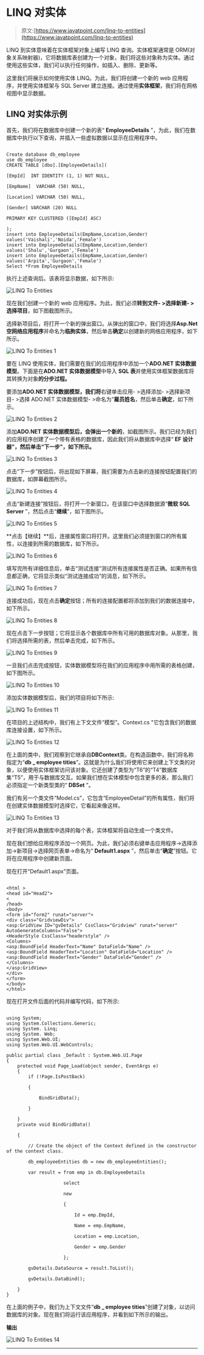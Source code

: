 # LINQ 对实体

> 原文:[https://www.javatpoint.com/linq-to-entities](https://www.javatpoint.com/linq-to-entities)

LINQ 到实体意味着在实体框架对象上编写 LINQ 查询。实体框架通常是 ORM(对象关系映射器)，它将数据库表创建为一个对象，我们将这些对象称为实体。通过使用这些实体，我们可以执行任何操作，如插入、删除、更新等。

这里我们将展示如何使用实体 LINQ。为此，我们将创建一个新的 web 应用程序，并使用实体框架与 SQL Server 建立连接。通过使用**实体框架**，我们将在网格视图中显示数据。

## LINQ 对实体示例

首先，我们将在数据库中创建一个新的表“ **EmployeeDetails** ”，为此，我们在数据库中执行以下查询，并插入一些虚拟数据以显示在应用程序中。

```

Create database db_employee
use db_employee
CREATE TABLE [dbo].[EmployeeDetails](

[EmpId]  INT IDENTITY (1, 1) NOT NULL,

[EmpName]  VARCHAR (50) NULL,

[Location] VARCHAR (50) NULL,

[Gender] VARCHAR (20) NULL

PRIMARY KEY CLUSTERED ([EmpId] ASC)

);
insert into EmployeeDetails(EmpName,Location,Gender) values('Vaishali','Noida','Female')
insert into EmployeeDetails(EmpName,Location,Gender) values('Shalu','Gurgaon','Female')
insert into EmployeeDetails(EmpName,Location,Gender) values('Arpita','Gurgaon','Female')
Select *From EmployeeDetails

```

执行上述查询后。该表将显示数据，如下所示:

![LINQ To Entities](img/e92fc4d948020e1b374001833dcb528f.png)

现在我们创建一个新的 web 应用程序。为此，我们必须**转到文件- >选择新建- >选择项目**，如下图截图所示。

选择新项目后，将打开一个新的弹出窗口。从弹出的窗口中，我们将选择**Asp.Net 空网络应用程序**并命名为**临朐实体**，然后单击**确定**以创建新的网络应用程序，如下所示。

![LINQ To Entities 1](img/2ffb465827784620e5b9cb13d6bfeeb8.png)

要在 LINQ 使用实体，我们需要在我们的应用程序中添加一个**ADO.NET 实体数据模型**。下面是在**ADO.NET 实体数据模型**中导入 **SQL 表**并使用实体框架数据库将其转换为对象**的分步过程。**

要添加**ADO.NET 实体数据模型，我们将**右键单击应用- >选择添加- >选择新项目- >选择 ADO.NET 实体数据模型- >命名为“**雇员姓名**，然后单击**确定**，如下所示。

![LINQ To Entities 2](img/e0c18c511c748895d7dd2c9d04e106a6.png)

添加**ADO.NET 实体数据模型后，会弹出一个新的**，如截图所示。我们已经为我们的应用程序创建了一个带有表格的数据库，因此我们将从数据库中选择“ **EF 设计器”，然后单击“下一步”，如下所示。**

![LINQ To Entities 3](img/37cb77980677486beb20f16942588b28.png)

点击“下一步”按钮后，将出现如下屏幕，我们需要为点击新的连接按钮配置我们的数据库，如屏幕截图所示。

![LINQ To Entities 4](img/87935efdf9cb9ed05d4cd0c189b4d22a.png)

点击“新建连接”按钮后，将打开一个新窗口，在该窗口中选择数据源“**微软 SQL Server** ”，然后点击“**继续**”，如下图所示。

![LINQ To Entities 5](img/ca3791cc01a90f9978edb1baaae0cbc6.png)

**点击【继续】**后，连接属性窗口将打开。这里我们必须提到窗口的所有属性，以连接到所需的数据库，如下所示。

![LINQ To Entities 6](img/4c7c36fbabc5e1c4536a4f38e257261a.png)

填写完所有详细信息后，单击“测试连接”测试所有连接属性是否正确。如果所有信息都正确，它将显示类似“测试连接成功”的消息，如下所示。

![LINQ To Entities 7](img/3e7c7f5986e1a4c3691b60c4c91298f8.png)

连接成功后，现在点击**确定**按钮；所有的连接配置都将添加到我们的数据连接中，如下所示。

![LINQ To Entities 8](img/bc5d04619a98acf72bbfde432fa450a1.png)

现在点击下一步按钮；它将显示各个数据库中所有可用的数据库对象。从那里，我们将选择所需的表，然后单击完成，如下所示。

![LINQ To Entities 9](img/8e9da39474e683a8525769cf675a7228.png)

一旦我们点击完成按钮，实体数据模型将在我们的应用程序中用所需的表格创建，如下图所示。

![LINQ To Entities 10](img/4864b07d17c26e18dbbe9ca7fe20624a.png)

添加实体数据模型后，我们的项目将如下所示:

![LINQ To Entities 11](img/7fb5bc571802dc209ab8734da0c0f112.png)

在项目的上述结构中，我们有上下文文件“模型”。Context.cs "它包含我们的数据库连接设置，如下所示。

![LINQ To Entities 12](img/d948c8696b2e1b034bf7dae7f0811421.png)

在上面的类中，我们观察到它继承自**DBContext**类。在构造函数中，我们将名称指定为“**db _ employee tities**”。这就是为什么我们将使用它来创建上下文类的对象，以便使用实体框架访问该对象。它还创建了类型为“T6”的“T4”数据库集“T5”，用于与数据库交互。如果我们想在实体模型中包含更多的表，那么我们必须指定一个新类型类的“ **DBSet** ”。

我们有另一个类文件“Model.cs”，它包含“EmployeeDetail”的所有属性，我们将在创建实体数据模型时选择它，它看起来像这样。

![LINQ To Entities 13](img/032d19ab1cdea0175a5a541cbad95091.png)

对于我们将从数据库中选择的每个表，实体框架将自动生成一个类文件。

现在我们想给应用程序添加一个网页。为此，我们必须右键单击应用程序->选择添加->新项目->选择网页表单->命名为“ **Default1.aspx** ”，然后单击“**确定**”按钮。它将在应用程序中创建新页面。

现在打开“Default1.aspx”页面。

```

<html >
<head id="Head2">
<
/head>
<body>
<form id="form2" runat="server">
<div class="GridviewDiv">
<asp:GridView ID="gvDetails" CssClass="Gridview" runat="server" AutoGenerateColumns="False">
<HeaderStyle CssClass="headerstyle" />
<Columns>
<asp:BoundField HeaderText="Name" DataField="Name" />
<asp:BoundField HeaderText="Location" DataField="Location" />
<asp:BoundField HeaderText="Gender" DataField="Gender" />
</Columns>
</asp:GridView>
</div>
</form>
</body>
</html>

```

现在打开文件后面的代码并编写代码，如下所示:

```

using System;
using System.Collections.Generic;
using System. Linq;
using System. Web;
using System.Web.UI;
using System.Web.UI.WebControls;

public partial class _Default : System.Web.UI.Page
{
    protected void Page_Load(object sender, EventArgs e)
    {
        if (!Page.IsPostBack)

        {

            BindGridData();

        }

    }
    private void BindGridData()

    {

        // Create the object of the Context defined in the constructor of the context class.

        db_employeeEntities db = new db_employeeEntities();

        var result = from emp in db.EmployeeDetails

                     select

                     new

                     {

                         Id = emp.EmpId,

                         Name = emp.EmpName,

                         Location = emp.Location,

                         Gender = emp.Gender

                     };

        gvDetails.DataSource = result.ToList();

        gvDetails.DataBind();

    }
}

```

在上面的例子中，我们为上下文文件“**db _ employee tities**”创建了对象，以访问数据库的对象。现在我们将运行该应用程序，并看到如下所示的输出。

**输出**

![LINQ To Entities 14](img/2d0b45c8312a1523d474e7014aabbfb8.png)

* * *